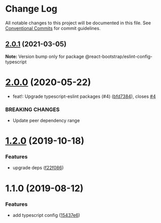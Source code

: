 # Change Log

All notable changes to this project will be documented in this file.
See [Conventional Commits](https://conventionalcommits.org) for commit guidelines.

## [2.0.1](https://github.com/react-bootstrap/configs/compare/@react-bootstrap/eslint-config-typescript@2.0.0...@react-bootstrap/eslint-config-typescript@2.0.1) (2021-03-05)

**Note:** Version bump only for package @react-bootstrap/eslint-config-typescript






# [2.0.0](https://github.com/react-bootstrap/configs/compare/@react-bootstrap/eslint-config-typescript@1.2.0...@react-bootstrap/eslint-config-typescript@2.0.0) (2020-05-22)


* feat!: Upgrade typescript-eslint packages (#4) ([bfd7384](https://github.com/react-bootstrap/configs/commit/bfd7384cefe643f42a45ee56a475b76df3ba1743)), closes [#4](https://github.com/react-bootstrap/configs/issues/4)


### BREAKING CHANGES

* Update peer dependency range





# [1.2.0](https://github.com/react-bootstrap/configs/compare/@react-bootstrap/eslint-config-typescript@1.1.0...@react-bootstrap/eslint-config-typescript@1.2.0) (2019-10-18)


### Features

* upgrade deps ([f22f086](https://github.com/react-bootstrap/configs/commit/f22f086eda919c0fcc22d507da569c0d0b87be20))





<a name="1.1.0"></a>
# 1.1.0 (2019-08-12)


### Features

* add typescript config ([15437e6](https://github.com/react-bootstrap/configs/commit/15437e6))
